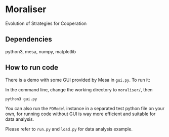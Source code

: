 # Moraliser

Evolution of Strategies for Cooperation

## Dependencies

python3, mesa, numpy, matplotlib

## How to run code

There is a demo with some GUI provided by Mesa in `gui.py`. To run it:

In the command line, change the working directory to `moraliser/`, then

```commandline
python3 gui.py
```

You can also run the `PDModel` instance in a separated test python file on your own, for running code without GUI is way more efficient and suitable
for data analysis.

Please refer to `run.py` and `load.py` for data analysis example.
